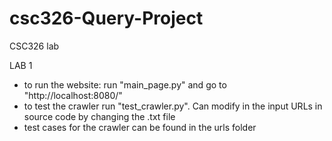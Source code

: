 # csc326-Query-Project
CSC326 lab

LAB 1
- to run the website: run "main_page.py" and go to "http://localhost:8080/"
- to test the crawler run "test_crawler.py". Can modify in the input URLs in source code by changing the .txt file
- test cases for the crawler can be found in the urls folder
